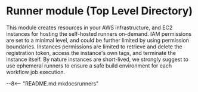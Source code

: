 # Runner module (Top Level Directory)

This module creates resources in your AWS infrastructure, and EC2 instances for hosting the self-hosted runners on-demand. IAM permissions are set to a minimal level, and could be further limited by using permission boundaries. Instances permissions are limited to retrieve and delete the registration token, access the instance's own tags, and terminate the instance itself. By nature instances are short-lived, we strongly suggest to use ephemeral runners to ensure a safe build environment for each workflow job execution.

--8<-- "README.md:mkdocsrunners"
